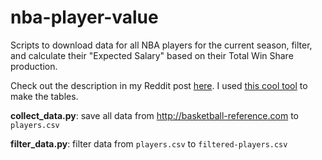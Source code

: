 # nba-player-value

Scripts to download data for all NBA players for the current season, filter, and calculate their "Expected Salary" based on their Total Win Share production.

Check out the description in my Reddit post [here](#). I used [this cool tool](http://truben.no/table/) to make the tables.

**collect_data.py**: save all data from http://basketball-reference.com to `players.csv`

**filter_data.py**: filter data from `players.csv` to `filtered-players.csv`
